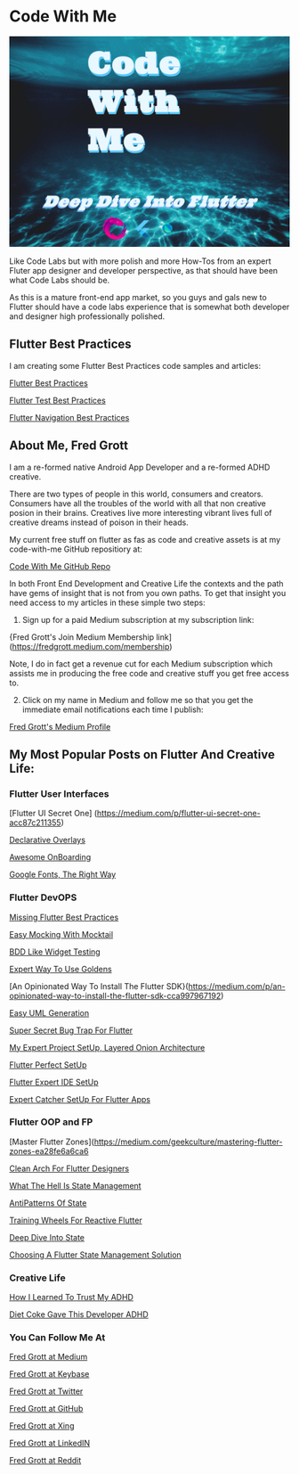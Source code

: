# Code With Me

![code with me](./media/code-with-me.png)

Like Code Labs but with more polish and more How-Tos from an expert Fluter app designer and developer perspective, as that should have been what Code Labs should be.

As this is a mature front-end app market, so you guys and gals new to Flutter should have a code labs experience that is somewhat both developer and designer high professionally polished.

## Flutter Best Practices

I am creating some Flutter Best Practices code samples and articles:

[Flutter Best Practices](https://github.com/fredgrott/flutter_best_practices)

[Flutter Test Best Practices](https://github.com/fredgrott/flutter_test_bestpractices)

[Flutter Navigation Best Practices](https://github.com/fredgrott/flutter_nav_bestpractices)



  

## About Me, Fred Grott

I am a re-formed native Android App Developer and a re-formed ADHD creative.

There are two types of people in this world, consumers and creators. Consumers have all the troubles of the world with all that non creative posion in their brains.  Creatives live more interesting vibrant lives full of creative dreams instead of poison in their heads.

My current free stuff on flutter as fas as code and creative assets is at my code-with-me GitHub repositiory at:

[Code With Me GitHub Repo](https://github.com/fredgrott/code_with_me)

In both Front End Development and Creative Life the contexts and the path have gems of insight that is not from you own paths. To get that insight you need access to my articles in these simple two steps:

1. Sign up for a paid Medium subscription at my subscription link:

{Fred Grott's Join Medium Membership link](https://fredgrott.medium.com/membership)



Note, I do in fact get a revenue cut for each Medium subscription which assists me in producing the free code and creative stuff you get free access to.

2. Click on my name in Medium and follow me so that you get the immediate email notifications each time I publish:

[Fred Grott's Medium Profile](https://fredgrott.medium.com/)



## My Most Popular Posts on Flutter And Creative Life:


### Flutter User Interfaces

[Flutter UI Secret One]
(https://medium.com/p/flutter-ui-secret-one-acc87c211355)

[Declarative Overlays](https://medium.com/p/declarative-overlays-1c4f744d1c6e)

[Awesome OnBoarding](https://medium.com/p/awesome-onboarding-6b61a1d077ef)

[Google Fonts, The Right Way](https://medium.com/p/google-fonts-the-right-way-72a715f046a3)

### Flutter DevOPS

[Missing Flutter Best Practices](https://medium.com/p/missing-flutter-best-practices-72a1fa684d09)

[Easy Mocking With Mocktail](https://medium.com/p/easy-mocking-with-mocktail-f3fd10a1eecd)

[BDD Like Widget Testing](https://medium.com/p/bdd-like-widget-testing-bb95b12edac7)

[Expert Way To Use Goldens](https://medium.com/p/expert-way-to-use-goldens-45b46aa8e2c3)

[An Opinionated Way To Install The Flutter SDK}(https://medium.com/p/an-opinionated-way-to-install-the-flutter-sdk-cca997967192)

[Easy UML Generation](https://medium.com/p/easy-uml-generation-e6e16e5c8b0a)

[Super Secret Bug Trap For Flutter](https://medium.com/geekculture/super-secret-bug-trap-for-flutter-c89d36974b96)

[My Expert Project SetUp, Layered Onion Architecture](https://medium.com/geekculture/my-expert-project-setup-layered-onion-architecture-5dd06e29ee9f)

[Flutter Perfect SetUp](https://medium.com/codex/flutter-perfect-setup-c5462b412f78)

[Flutter Expert IDE SetUp](https://medium.com/geekculture/flutter-expert-ide-set-up-25791ce690c)

[Expert Catcher SetUp For Flutter Apps](https://medium.com/p/expert-catcher-setup-for-flutter-apps-a9ee3a6a9e08)

### Flutter OOP and FP

[Master Flutter Zones](https://medium.com/geekculture/mastering-flutter-zones-ea28fe6a6ca6



[Clean Arch For Flutter Designers](https://medium.com/p/clean-arch-for-flutter-designers-b8076416d2ca)

[What The Hell Is State Management](https://medium.com/p/what-the-hell-is-state-management-ee49559e6f48)

[AntiPatterns Of State](https://medium.com/p/anitpatterns-of-state-610dae657ac6)

[Training Wheels For Reactive Flutter](https://medium.com/p/training-wheels-for-reactive-flutter-d1ae35c47787)


[Deep Dive Into State](https://medium.com/geekculture/deep-dive-into-state-34b443da3573)

[Choosing A Flutter State Management Solution](https://medium.com/p/choosing-a-flutter-state-management-solution-cccf1b2acf10)

### Creative Life

[How I Learned To Trust My ADHD](https://medium.com/p/how-i-learned-to-trust-my-adhd-dbf4f80518cc)

[Diet Coke Gave This Developer ADHD](https://medium.com/p/diet-coke-gave-hits-developer-adhd-cd4d7f3f73cd)

### You Can Follow Me At

[Fred Grott at Medium](https://fredgrott.medium.com)

[Fred Grott at Keybase](https://keybase.io/fredgrott)


[Fred Grott at Twitter](https://twitter.com/fredgrott)


[Fred Grott at GitHub](https://github.com/fredgrott)


[Fred Grott at Xing](https://www.xing.com/profile/Fred_Grott/cv)


[Fred Grott at LinkedIN](https://www.linkedin.com/in/fredgrottstartupfluttermobileappdesigner/)

[Fred Grott at Reddit](https://www.reddit.com/user/fredgrott)
